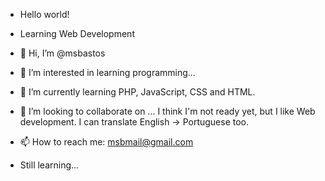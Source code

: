 - Hello world!
- Learning Web Development
- 👋 Hi, I’m @msbastos
- 👀 I’m interested in learning programming...
- 🌱 I’m currently learning PHP, JavaScript, CSS and HTML.
- 💞️ I’m looking to collaborate on ... I think I'm not ready yet, but I like Web development. I can translate English -> Portuguese too.
- 📫 How to reach me: msbmail@gmail.com

- Still learning...
